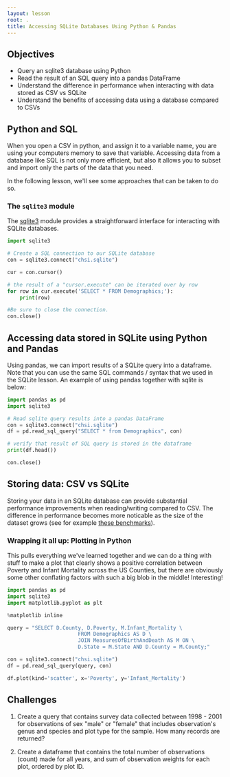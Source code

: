 ```yaml
---
layout: lesson
root: .
title: Accessing SQLite Databases Using Python & Pandas
---
```


## Objectives

- Query an sqlite3 database using Python
- Read the result of an SQL query into a pandas DataFrame
- Understand the difference in performance when interacting with data stored as
  CSV vs SQLite
- Understand the benefits of accessing data using a database compared to CSVs


## Python and SQL

When you open a CSV in python, and assign it to a variable name, you are using 
your computers memory to save that variable. Accessing data from a database like 
SQL is not only more efficient, but also it allows you to subset and import only 
the parts of the data that you need.

In the following lesson,
we'll see some approaches that can be taken to do so.

### The `sqlite3` module

The [sqlite3] module provides a straightforward interface for interacting with
SQLite databases.

[sqlite3]: https://docs.python.org/2.7/library/sqlite3.html

```python
import sqlite3

# Create a SQL connection to our SQLite database
con = sqlite3.connect("chsi.sqlite")

cur = con.cursor()

# the result of a "cursor.execute" can be iterated over by row
for row in cur.execute('SELECT * FROM Demographics;'):
    print(row)

#Be sure to close the connection.
con.close()
```

## Accessing data stored in SQLite using Python and Pandas

Using pandas, we can import results of a SQLite query into a dataframe. Note that 
you can use the same SQL commands / syntax that we used in the SQLite lesson. An 
example of using pandas together with sqlite is below:

```python
import pandas as pd
import sqlite3

# Read sqlite query results into a pandas DataFrame
con = sqlite3.connect("chsi.sqlite")
df = pd.read_sql_query("SELECT * from Demographics", con)

# verify that result of SQL query is stored in the dataframe
print(df.head())

con.close()
```

## Storing data: CSV vs SQLite

Storing your data in an SQLite database can provide substantial performance
improvements when reading/writing compared to CSV. The difference in performance
becomes more noticable as the size of the dataset grows (see for example [these
benchmarks]).

[these benchmarks]: http://sebastianraschka.com/Articles/2013_sqlite_database.html#results-and-conclusions

### Wrapping it all up: Plotting in Python

This pulls everything we've learned together and we can do a thing with stuff to make a plot that clearly shows a positive correlation between Poverty and Infant Mortality across the US Counties, but there are obviously some other conflating factors with such a big blob in the middle! Interesting!

```python
import pandas as pd
import sqlite3
import matplotlib.pyplot as plt

%matplotlib inline

query = "SELECT D.County, D.Poverty, M.Infant_Mortality \
                       FROM Demographics AS D \
                       JOIN MeasuresOfBirthAndDeath AS M ON \
                       D.State = M.State AND D.County = M.County;"

con = sqlite3.connect("chsi.sqlite")
df = pd.read_sql_query(query, con)

df.plot(kind='scatter', x='Poverty', y='Infant_Mortality')
```

## Challenges

1. Create a query that contains survey data collected between 1998 - 2001
 for observations of sex "male" or "female" that includes observation's genus and 
species and plot type for the sample. How many records are returned? 

2. Create a dataframe that contains the total number of observations (count) 
made for all years, and sum of observation weights for each plot, ordered by 
plot ID. 
